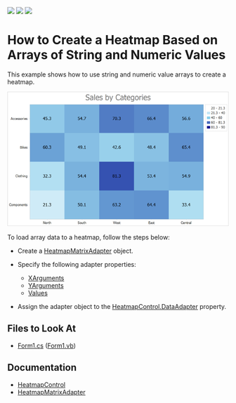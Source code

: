 <!-- default badges list -->
![](https://img.shields.io/endpoint?url=https://codecentral.devexpress.com/api/v1/VersionRange/417091466/21.2.2%2B)
[![](https://img.shields.io/badge/Open_in_DevExpress_Support_Center-FF7200?style=flat-square&logo=DevExpress&logoColor=white)](https://supportcenter.devexpress.com/ticket/details/T1036924)
[![](https://img.shields.io/badge/📖_How_to_use_DevExpress_Examples-e9f6fc?style=flat-square)](https://docs.devexpress.com/GeneralInformation/403183)
<!-- default badges end -->

# How to Create a Heatmap Based on Arrays of String and Numeric Values

This example shows how to use string and numeric value arrays to create a heatmap.

![Resulting heatmap](Images/resulting-heatmap.png)

To load array data to a heatmap, follow the steps below:

- Create a [HeatmapMatrixAdapter](https://docs.devexpress.com/CoreLibraries/DevExpress.XtraCharts.Heatmap.HeatmapMatrixAdapter?v=21.2) object. 

- Specify the following adapter properties:

    - [XArguments](https://docs.devexpress.com/CoreLibraries/DevExpress.XtraCharts.Heatmap.HeatmapMatrixAdapter.XArguments?v=21.2)
    - [YArguments](https://docs.devexpress.com/CoreLibraries/DevExpress.XtraCharts.Heatmap.HeatmapMatrixAdapter.YArguments?v=21.2)
    - [Values](https://docs.devexpress.com/CoreLibraries/DevExpress.XtraCharts.Heatmap.HeatmapMatrixAdapter.Values?v=21.2)

- Assign the adapter object to the [HeatmapControl.DataAdapter](https://docs.devexpress.com/WindowsForms/DevExpress.XtraCharts.Heatmap.HeatmapControl.DataAdapter?v=21.2) property.

<!-- default file list -->
## Files to Look At

- [Form1.cs](./CS/Form1.cs) ([Form1.vb](./VB/Form1.vb))

<!-- default file list end -->

## Documentation

- [HeatmapControl](https://docs.devexpress.com/WindowsForms/DevExpress.XtraCharts.Heatmap.HeatmapControl?v=21.2&p=netframework)
- [HeatmapMatrixAdapter](https://docs.devexpress.com/CoreLibraries/DevExpress.XtraCharts.Heatmap.HeatmapMatrixAdapter?v=21.2)
